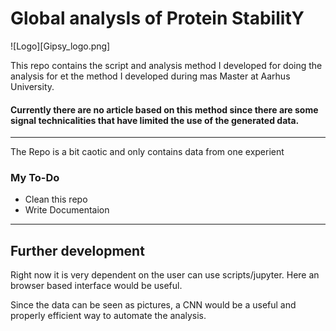 # Global analysIs of Protein StabilitY
![Logo][Gipsy_logo.png]

This repo contains the script and analysis method I developed for doing the analysis for et the method I developed during mas Master at Aarhus University.

#### Currently there are no article based on this method since there are some signal technicalities that have limited the use of the generated data.
---

The Repo is a bit caotic and only contains data from one experient

### My To-Do

* Clean this repo
* Write Documentaion

---

## Further development

Right now it is very dependent on the user can use scripts/jupyter. Here an browser based interface would be useful.

Since the data can be seen as pictures, a CNN would be a useful and properly efficient way to automate the analysis.


